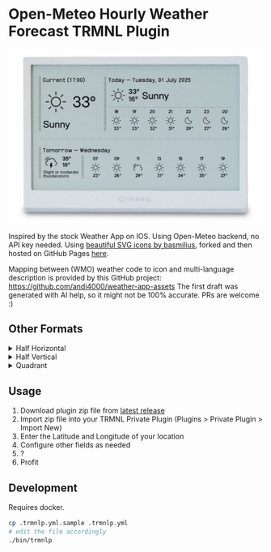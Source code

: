 # Open-Meteo Hourly Weather Forecast TRMNL Plugin

![preview full](assets/preview_full.png)

Inspired by the stock Weather App on IOS. Using Open-Meteo backend, no API key needed.
Using [beautiful SVG icons by basmilius](https://github.com/basmilius/weather-icons), forked and
then hosted on GitHub Pages [here](https://github.com/andi4000/weather-icons).

Mapping between (WMO) weather code to icon and multi-language description is provided by this
GitHub project: https://github.com/andi4000/weather-app-assets
The first draft was generated with AI help, so it might not be 100% accurate. PRs are welcome :)

## Other Formats
<details>
<summary>Half Horizontal</summary>

![half horizontal](assets/preview_half_horizontal.png)
</details>

<details>
<summary>Half Vertical</summary>

![half vertical](assets/preview_half_vertical.png)
</details>

<details>
<summary>Quadrant</summary>

![quadrant](assets/preview_quadrant.png)
</details>

## Usage
1. Download plugin zip file from [latest release](/releases/latest)
1. Import zip file into your TRMNL Private Plugin (Plugins > Private Plugin > Import New)
1. Enter the Latitude and Longitude of your location
1. Configure other fields as needed
1. ?
1. Profit

## Development
Requires docker.

```bash
cp .trmnlp.yml.sample .trmnlp.yml
# edit the file accordingly
./bin/trmnlp
```
